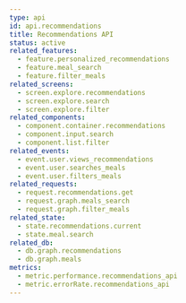 ```yaml
---
type: api
id: api.recommendations
title: Recommendations API
status: active
related_features:
  - feature.personalized_recommendations
  - feature.meal_search
  - feature.filter_meals
related_screens:
  - screen.explore.recommendations
  - screen.explore.search
  - screen.explore.filter
related_components:
  - component.container.recommendations
  - component.input.search
  - component.list.filter
related_events:
  - event.user.views_recommendations
  - event.user.searches_meals
  - event.user.filters_meals
related_requests:
  - request.recommendations.get
  - request.graph.meals_search
  - request.graph.filter_meals
related_state:
  - state.recommendations.current
  - state.meal.search
related_db:
  - db.graph.recommendations
  - db.graph.meals
metrics:
  - metric.performance.recommendations_api
  - metric.errorRate.recommendations_api
---
```

